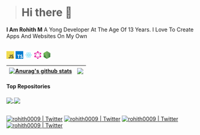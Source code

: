> # **Hi there** 👋

**I Am Rohith M** A Yong Developer At The Age Of 13 Years. I Love To Create Apps And Websites On My Own <br> <br>

<code><img height="20" alt="javascript" src="https://raw.githubusercontent.com/github/explore/80688e429a7d4ef2fca1e82350fe8e3517d3494d/topics/javascript/javascript.png"></code>
<code><img height="20" alt="typescript" src="https://raw.githubusercontent.com/github/explore/80688e429a7d4ef2fca1e82350fe8e3517d3494d/topics/typescript/typescript.png"></code>
<code><img height="20" alt="react" src="https://raw.githubusercontent.com/github/explore/80688e429a7d4ef2fca1e82350fe8e3517d3494d/topics/react/react.png"></code>
<code><img height="20" alt="graphql" src="https://raw.githubusercontent.com/github/explore/5c058a388828bb5fde0bcafd4bc867b5bb3f26f3/topics/graphql/graphql.png"></code>
<code><img height="20" alt="nodejs" src="https://raw.githubusercontent.com/github/explore/80688e429a7d4ef2fca1e82350fe8e3517d3494d/topics/nodejs/nodejs.png"></code>    


| <a href="https://github.com/rohith0009/rohith0009"><img align="center" src="https://github-readme-stats.vercel.app/api?username=rohith0009&show_icons=true&include_all_commits=true&theme=blue-green&hide_border=true" alt="Anurag's github stats" /></a>| <a href="https://github.com/rohith0009/rohith0009"><img align="center" src="https://github-readme-stats.vercel.app/api/top-langs/?username=rohith0009&layout=compact&theme=blue-green&hide_border=true" /></a> |
| ------------- | ------------- |

#### Top Repositories


<a href="https://github.com/rohith0009/My-Portfolio-Website">
  <img align="center" src="https://github-readme-stats.vercel.app/api/pin/?username=rohith0009&repo=My-Portfolio-Website&theme=blue-green" />
</a>
<a href="https://github.com/Avdan-OS/Website">
  <img align="center" src="https://github-readme-stats.vercel.app/api/pin/?username=Avdan-OS&repo=Website&theme=blue-green" />
</a>

<br />
<br />

<a href="https://twitter.com/rohith0009"><img alt="rohith0009 | Twitter" width="21px" src="https://raw.githubusercontent.com/anuraghazra/anuraghazra/master/assets/twitter.svg" /></a>
<a href="https://discord.gg/bkpZymmXyA"><img alt="rohith0009 | Twitter" width="21px" src="https://www.svgrepo.com/show/353655/discord-icon.svg" /></a>
<a href="https://t.me/Rohith0009"><img alt="rohith0009 | Twitter" width="21px" src="https://upload.wikimedia.org/wikipedia/commons/thumb/8/82/Telegram_logo.svg/2048px-Telegram_logo.svg.png" /></a>
<a href="https://www.youtube.com/channel/UC8Zx1CqdlBFz2Aovv7OI11Q"><img alt="rohith0009 | Twitter" width="21px" src="https://upload.wikimedia.org/wikipedia/commons/thumb/0/09/YouTube_full-color_icon_%282017%29.svg/2560px-YouTube_full-color_icon_%282017%29.svg.png" /></a>
